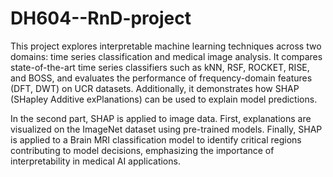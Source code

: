 # DH604--RnD-project

This project explores interpretable machine learning techniques across two domains: time series classification and medical image analysis. It compares state-of-the-art time series classifiers such as kNN, RSF, ROCKET, RISE, and BOSS, and evaluates the performance of frequency-domain features (DFT, DWT) on UCR datasets. Additionally, it demonstrates how SHAP (SHapley Additive exPlanations) can be used to explain model predictions.

In the second part, SHAP is applied to image data. First, explanations are visualized on the ImageNet dataset using pre-trained models. Finally, SHAP is applied to a Brain MRI classification model to identify critical regions contributing to model decisions, emphasizing the importance of interpretability in medical AI applications.
